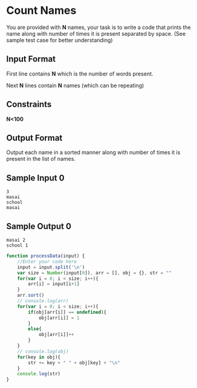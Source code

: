 # **Count Names**

You are provided with **N** names, your task is to write a code that prints the name along with number of times it is present separated by space. (See sample test case for better understanding)

## Input Format

First line contains **N** which is the number of words present.

Next **N** lines contain **N** names (which can be repeating)

## Constraints

**N<100**

## Output Format

Output each name in a sorted manner along with number of times it is present in the list of names.

## Sample Input 0
```
3
masai
school
masai
```
## Sample Output 0
```
masai 2
school 1
```
```javascript
function processData(input) {
    //Enter your code here
    input = input.split('\n')
    var size = Number(input[0]), arr = [], obj = {}, str = ""
    for(var i = 0; i < size; i++){
        arr[i] = input[i+1]
    }
    arr.sort()
    // console.log(arr)
    for(var i = 0; i < size; i++){
        if(obj[arr[i]] == undefined){
            obj[arr[i]] = 1
        }
        else{
            obj[arr[i]]++
        }
    }
    // console.log(obj)
    for(key in obj){
        str += key + " " + obj[key] + "\n"
    }
    console.log(str)
}         
```

